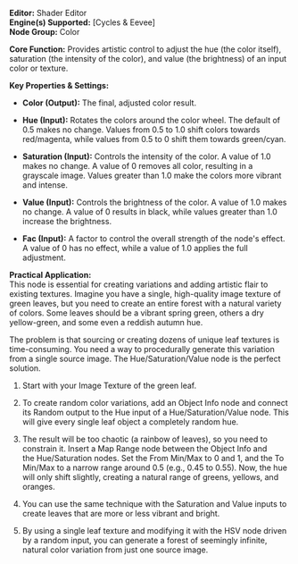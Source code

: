 **Editor:** Shader Editor  
**Engine(s) Supported:** [Cycles & Eevee]  
**Node Group:** Color

**Core Function:** Provides artistic control to adjust the hue (the color itself), saturation (the intensity of the color), and value (the brightness) of an input color or texture.

**Key Properties & Settings:**

- **Color (Output):** The final, adjusted color result.
    
- **Hue (Input):** Rotates the colors around the color wheel. The default of 0.5 makes no change. Values from 0.5 to 1.0 shift colors towards red/magenta, while values from 0.5 to 0 shift them towards green/cyan.
    
- **Saturation (Input):** Controls the intensity of the color. A value of 1.0 makes no change. A value of 0 removes all color, resulting in a grayscale image. Values greater than 1.0 make the colors more vibrant and intense.
    
- **Value (Input):** Controls the brightness of the color. A value of 1.0 makes no change. A value of 0 results in black, while values greater than 1.0 increase the brightness.
    
- **Fac (Input):** A factor to control the overall strength of the node's effect. A value of 0 has no effect, while a value of 1.0 applies the full adjustment.
    

**Practical Application:**  
This node is essential for creating variations and adding artistic flair to existing textures. Imagine you have a single, high-quality image texture of green leaves, but you need to create an entire forest with a natural variety of colors. Some leaves should be a vibrant spring green, others a dry yellow-green, and some even a reddish autumn hue.

The problem is that sourcing or creating dozens of unique leaf textures is time-consuming. You need a way to procedurally generate this variation from a single source image. The Hue/Saturation/Value node is the perfect solution.

1. Start with your Image Texture of the green leaf.
    
2. To create random color variations, add an Object Info node and connect its Random output to the Hue input of a Hue/Saturation/Value node. This will give every single leaf object a completely random hue.
    
3. The result will be too chaotic (a rainbow of leaves), so you need to constrain it. Insert a Map Range node between the Object Info and the Hue/Saturation nodes. Set the From Min/Max to 0 and 1, and the To Min/Max to a narrow range around 0.5 (e.g., 0.45 to 0.55). Now, the hue will only shift slightly, creating a natural range of greens, yellows, and oranges.
    
4. You can use the same technique with the Saturation and Value inputs to create leaves that are more or less vibrant and bright.
    
5. By using a single leaf texture and modifying it with the HSV node driven by a random input, you can generate a forest of seemingly infinite, natural color variation from just one source image.